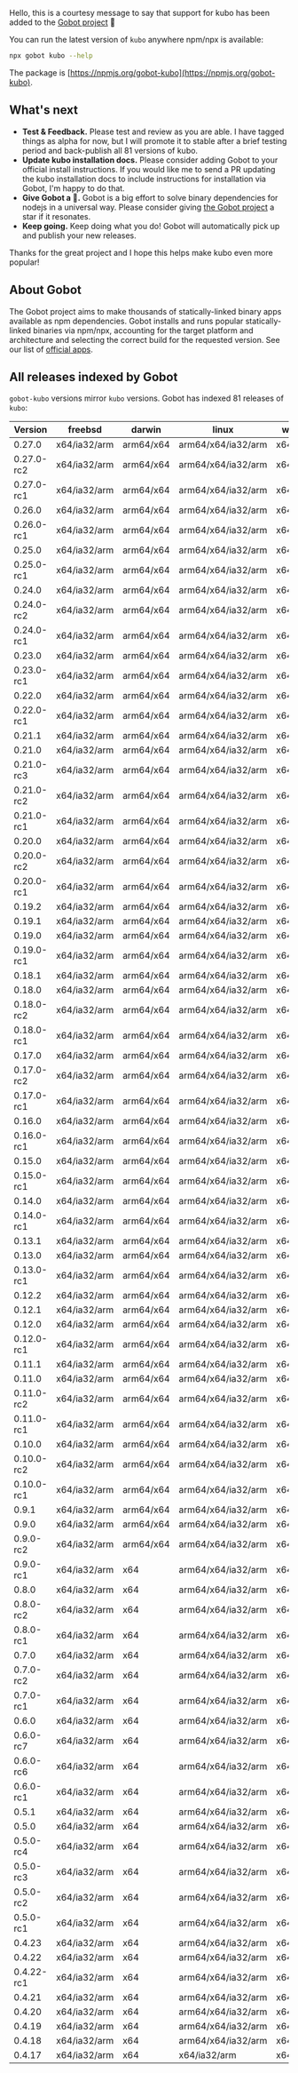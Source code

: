 Hello, this is a courtesy message to say that support for kubo has been added to the [Gobot project](https://www.npmjs.com/package/gobot) 🎸

You can run the latest version of `kubo` anywhere npm/npx is available:

```bash
npx gobot kubo --help
```

The package is [https://npmjs.org/gobot-kubo](https://npmjs.org/gobot-kubo).

## What's next

- **Test & Feedback.** Please test and review as you are able. I have tagged things as alpha for now, but I will promote it to stable after a brief testing period and back-publish all 81 versions of kubo.
- **Update kubo installation docs.** Please consider adding Gobot to your official install instructions. If you would like me to send a PR updating the kubo installation docs to include instructions for installation via Gobot, I'm happy to do that.
- **Give Gobot a 💫.** Gobot is a big effort to solve binary dependencies for nodejs in a universal way. Please consider giving [the Gobot project](https://github.com/benallfree/gobot) a star if it resonates.
- **Keep going.** Keep doing what you do! Gobot will automatically pick up and publish your new releases.

Thanks for the great project and I hope this helps make kubo even more popular!

## About Gobot

The Gobot project aims to make thousands of statically-linked binary apps available as npm dependencies. Gobot installs and runs popular statically-linked binaries via npm/npx, accounting for the target platform and architecture and selecting the correct build for the requested version. See our list of [official apps](https://www.npmjs.com/package/gobot#official-gobot-apps).

## All releases indexed by Gobot

`gobot-kubo` versions mirror `kubo` versions. Gobot has indexed 81 releases of `kubo`:

| Version    | freebsd      | darwin    | linux              | win32    |
| ---------- | ------------ | --------- | ------------------ | -------- |
| 0.27.0     | x64/ia32/arm | arm64/x64 | arm64/x64/ia32/arm | x64/ia32 |
| 0.27.0-rc2 | x64/ia32/arm | arm64/x64 | arm64/x64/ia32/arm | x64/ia32 |
| 0.27.0-rc1 | x64/ia32/arm | arm64/x64 | arm64/x64/ia32/arm | x64/ia32 |
| 0.26.0     | x64/ia32/arm | arm64/x64 | arm64/x64/ia32/arm | x64/ia32 |
| 0.26.0-rc1 | x64/ia32/arm | arm64/x64 | arm64/x64/ia32/arm | x64/ia32 |
| 0.25.0     | x64/ia32/arm | arm64/x64 | arm64/x64/ia32/arm | x64/ia32 |
| 0.25.0-rc1 | x64/ia32/arm | arm64/x64 | arm64/x64/ia32/arm | x64/ia32 |
| 0.24.0     | x64/ia32/arm | arm64/x64 | arm64/x64/ia32/arm | x64/ia32 |
| 0.24.0-rc2 | x64/ia32/arm | arm64/x64 | arm64/x64/ia32/arm | x64/ia32 |
| 0.24.0-rc1 | x64/ia32/arm | arm64/x64 | arm64/x64/ia32/arm | x64/ia32 |
| 0.23.0     | x64/ia32/arm | arm64/x64 | arm64/x64/ia32/arm | x64/ia32 |
| 0.23.0-rc1 | x64/ia32/arm | arm64/x64 | arm64/x64/ia32/arm | x64/ia32 |
| 0.22.0     | x64/ia32/arm | arm64/x64 | arm64/x64/ia32/arm | x64/ia32 |
| 0.22.0-rc1 | x64/ia32/arm | arm64/x64 | arm64/x64/ia32/arm | x64/ia32 |
| 0.21.1     | x64/ia32/arm | arm64/x64 | arm64/x64/ia32/arm | x64/ia32 |
| 0.21.0     | x64/ia32/arm | arm64/x64 | arm64/x64/ia32/arm | x64/ia32 |
| 0.21.0-rc3 | x64/ia32/arm | arm64/x64 | arm64/x64/ia32/arm | x64/ia32 |
| 0.21.0-rc2 | x64/ia32/arm | arm64/x64 | arm64/x64/ia32/arm | x64/ia32 |
| 0.21.0-rc1 | x64/ia32/arm | arm64/x64 | arm64/x64/ia32/arm | x64/ia32 |
| 0.20.0     | x64/ia32/arm | arm64/x64 | arm64/x64/ia32/arm | x64/ia32 |
| 0.20.0-rc2 | x64/ia32/arm | arm64/x64 | arm64/x64/ia32/arm | x64/ia32 |
| 0.20.0-rc1 | x64/ia32/arm | arm64/x64 | arm64/x64/ia32/arm | x64/ia32 |
| 0.19.2     | x64/ia32/arm | arm64/x64 | arm64/x64/ia32/arm | x64/ia32 |
| 0.19.1     | x64/ia32/arm | arm64/x64 | arm64/x64/ia32/arm | x64/ia32 |
| 0.19.0     | x64/ia32/arm | arm64/x64 | arm64/x64/ia32/arm | x64/ia32 |
| 0.19.0-rc1 | x64/ia32/arm | arm64/x64 | arm64/x64/ia32/arm | x64/ia32 |
| 0.18.1     | x64/ia32/arm | arm64/x64 | arm64/x64/ia32/arm | x64/ia32 |
| 0.18.0     | x64/ia32/arm | arm64/x64 | arm64/x64/ia32/arm | x64/ia32 |
| 0.18.0-rc2 | x64/ia32/arm | arm64/x64 | arm64/x64/ia32/arm | x64/ia32 |
| 0.18.0-rc1 | x64/ia32/arm | arm64/x64 | arm64/x64/ia32/arm | x64/ia32 |
| 0.17.0     | x64/ia32/arm | arm64/x64 | arm64/x64/ia32/arm | x64/ia32 |
| 0.17.0-rc2 | x64/ia32/arm | arm64/x64 | arm64/x64/ia32/arm | x64/ia32 |
| 0.17.0-rc1 | x64/ia32/arm | arm64/x64 | arm64/x64/ia32/arm | x64/ia32 |
| 0.16.0     | x64/ia32/arm | arm64/x64 | arm64/x64/ia32/arm | x64/ia32 |
| 0.16.0-rc1 | x64/ia32/arm | arm64/x64 | arm64/x64/ia32/arm | x64/ia32 |
| 0.15.0     | x64/ia32/arm | arm64/x64 | arm64/x64/ia32/arm | x64/ia32 |
| 0.15.0-rc1 | x64/ia32/arm | arm64/x64 | arm64/x64/ia32/arm | x64/ia32 |
| 0.14.0     | x64/ia32/arm | arm64/x64 | arm64/x64/ia32/arm | x64/ia32 |
| 0.14.0-rc1 | x64/ia32/arm | arm64/x64 | arm64/x64/ia32/arm | x64/ia32 |
| 0.13.1     | x64/ia32/arm | arm64/x64 | arm64/x64/ia32/arm | x64/ia32 |
| 0.13.0     | x64/ia32/arm | arm64/x64 | arm64/x64/ia32/arm | x64/ia32 |
| 0.13.0-rc1 | x64/ia32/arm | arm64/x64 | arm64/x64/ia32/arm | x64/ia32 |
| 0.12.2     | x64/ia32/arm | arm64/x64 | arm64/x64/ia32/arm | x64/ia32 |
| 0.12.1     | x64/ia32/arm | arm64/x64 | arm64/x64/ia32/arm | x64/ia32 |
| 0.12.0     | x64/ia32/arm | arm64/x64 | arm64/x64/ia32/arm | x64/ia32 |
| 0.12.0-rc1 | x64/ia32/arm | arm64/x64 | arm64/x64/ia32/arm | x64/ia32 |
| 0.11.1     | x64/ia32/arm | arm64/x64 | arm64/x64/ia32/arm | x64/ia32 |
| 0.11.0     | x64/ia32/arm | arm64/x64 | arm64/x64/ia32/arm | x64/ia32 |
| 0.11.0-rc2 | x64/ia32/arm | arm64/x64 | arm64/x64/ia32/arm | x64/ia32 |
| 0.11.0-rc1 | x64/ia32/arm | arm64/x64 | arm64/x64/ia32/arm | x64/ia32 |
| 0.10.0     | x64/ia32/arm | arm64/x64 | arm64/x64/ia32/arm | x64/ia32 |
| 0.10.0-rc2 | x64/ia32/arm | arm64/x64 | arm64/x64/ia32/arm | x64/ia32 |
| 0.10.0-rc1 | x64/ia32/arm | arm64/x64 | arm64/x64/ia32/arm | x64/ia32 |
| 0.9.1      | x64/ia32/arm | arm64/x64 | arm64/x64/ia32/arm | x64/ia32 |
| 0.9.0      | x64/ia32/arm | arm64/x64 | arm64/x64/ia32/arm | x64/ia32 |
| 0.9.0-rc2  | x64/ia32/arm | arm64/x64 | arm64/x64/ia32/arm | x64/ia32 |
| 0.9.0-rc1  | x64/ia32/arm | x64       | arm64/x64/ia32/arm | x64/ia32 |
| 0.8.0      | x64/ia32/arm | x64       | arm64/x64/ia32/arm | x64/ia32 |
| 0.8.0-rc2  | x64/ia32/arm | x64       | arm64/x64/ia32/arm | x64/ia32 |
| 0.8.0-rc1  | x64/ia32/arm | x64       | arm64/x64/ia32/arm | x64/ia32 |
| 0.7.0      | x64/ia32/arm | x64       | arm64/x64/ia32/arm | x64/ia32 |
| 0.7.0-rc2  | x64/ia32/arm | x64       | arm64/x64/ia32/arm | x64/ia32 |
| 0.7.0-rc1  | x64/ia32/arm | x64       | arm64/x64/ia32/arm | x64/ia32 |
| 0.6.0      | x64/ia32/arm | x64       | arm64/x64/ia32/arm | x64/ia32 |
| 0.6.0-rc7  | x64/ia32/arm | x64       | arm64/x64/ia32/arm | x64/ia32 |
| 0.6.0-rc6  | x64/ia32/arm | x64       | arm64/x64/ia32/arm | x64/ia32 |
| 0.6.0-rc1  | x64/ia32/arm | x64       | arm64/x64/ia32/arm | x64/ia32 |
| 0.5.1      | x64/ia32/arm | x64       | arm64/x64/ia32/arm | x64/ia32 |
| 0.5.0      | x64/ia32/arm | x64       | arm64/x64/ia32/arm | x64/ia32 |
| 0.5.0-rc4  | x64/ia32/arm | x64       | arm64/x64/ia32/arm | x64/ia32 |
| 0.5.0-rc3  | x64/ia32/arm | x64       | arm64/x64/ia32/arm | x64/ia32 |
| 0.5.0-rc2  | x64/ia32/arm | x64       | arm64/x64/ia32/arm | x64/ia32 |
| 0.5.0-rc1  | x64/ia32/arm | x64       | arm64/x64/ia32/arm | x64/ia32 |
| 0.4.23     | x64/ia32/arm | x64       | arm64/x64/ia32/arm | x64/ia32 |
| 0.4.22     | x64/ia32/arm | x64       | arm64/x64/ia32/arm | x64/ia32 |
| 0.4.22-rc1 | x64/ia32/arm | x64       | arm64/x64/ia32/arm | x64/ia32 |
| 0.4.21     | x64/ia32/arm | x64       | arm64/x64/ia32/arm | x64/ia32 |
| 0.4.20     | x64/ia32/arm | x64       | arm64/x64/ia32/arm | x64/ia32 |
| 0.4.19     | x64/ia32/arm | x64       | arm64/x64/ia32/arm | x64/ia32 |
| 0.4.18     | x64/ia32/arm | x64       | arm64/x64/ia32/arm | x64/ia32 |
| 0.4.17     | x64/ia32/arm | x64       | x64/ia32/arm       | x64/ia32 |
